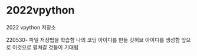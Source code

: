 # 2022vpython
2022 vpython 저장소


220530- 파일 저장법을 학습함
나의 코딩 아이디를 만듦
깃허브 아이디를 생성함
앞으로 이것으로 펼쳐갈 것들이 기대됨
